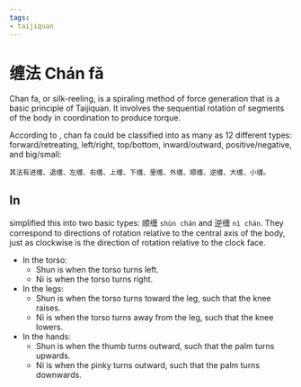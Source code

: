 ```yaml
---
tags:
- taijiquan
---
```


# 缠法 Chán fǎ

Chan fa, or silk-reeling, is a spiraling method of force generation that is a basic principle of Taijiquan.  It involves the sequential rotation of segments of the body in coordination to produce torque.

According to <chenxin>, chan fa could be classified into as many as 12 different types: forward/retreating, left/right, top/bottom, inward/outward, positive/negative, and big/small:
```
其法有进缠、退缠、左缠、右缠、上缠、下缠、里缠、外缠、顺缠、逆缠、大缠、小缠。
```

## In <practicalmethod>

<hongjunsheng> simplified this into two basic types: 顺缠 `shùn chán` and 逆缠 `nì chán`.  They correspond to directions of rotation relative to the central axis of the body, just as clockwise is the direction of rotation relative to the clock face.

- In the torso:
  - Shun is when the torso turns left.
  - Ni is when the torso turns right.
- In the legs:
  - Shun is when the torso turns toward the leg, such that the knee raises.
  - Ni is when the torso turns away from the leg, such that the knee lowers.
- In the hands:
  - Shun is when the thumb turns outward, such that the palm turns upwards.
  - Ni is when the pinky turns outward, such that the palm turns downwards.
